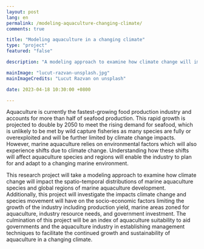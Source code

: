 ```yaml
---
layout: post
lang: en
permalink: /modeling-aquaculture-changing-climate/
comments: true

title: "Modeling aquaculture in a changing climate"
type: "project"
featured: "false"

description: "A modeling approach to examine how climate change will impact marine aquaculture species and regions of marine aquaculture development."

mainImage: "lucut-razvan-unsplash.jpg"
mainImageCredits: "Lucut Razvan on unsplash"

date: 2023-04-18 10:30:00 +0800

---
```


Aquaculture is currently the fastest-growing food production industry and accounts for more than half of seafood production. This rapid growth is projected to double by 2050 to meet the rising demand for seafood, which is unlikely to be met by wild capture fisheries as many species are fully or overexploited and will be further limited by climate change impacts. However, marine aquaculture relies on environmental factors which will also experience shifts due to climate change. Understanding how these shifts will affect aquaculture species and regions will enable the industry to plan for and adapt to a changing marine environment. 

This research project will take a modeling approach to examine how climate change will impact the spatio-temporal distributions of marine aquaculture species and global regions of marine aquaculture development. Additionally, this project will investigate the impacts climate change and species movement will have on the socio-economic factors limiting the growth of the industry including production yield, marine areas zoned for aquaculture, industry resource needs, and government investment. The culmination of this project will be an index of aquaculture suitability to aid governments and the aquaculture industry in establishing management techniques to facilitate the continued growth and sustainability of aquaculture in a changing climate. 
